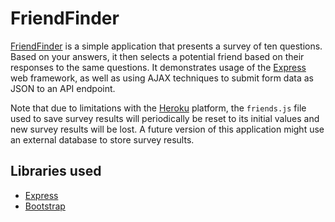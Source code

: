 # FriendFinder

[FriendFinder](https://friendfinder-2.herokuapp.com/) is a simple application
that presents a survey of ten questions. Based on your answers, it then
selects a potential friend based on their responses to the same questions.
It demonstrates usage of the [Express](https://expressjs.com/) web framework,
as well as using AJAX techniques to submit form data as JSON to an API
endpoint.

Note that due to limitations with the [Heroku](https://heroku.com) platform,
the `friends.js` file used to save survey results will periodically be reset
to its initial values and new survey results will be lost. A future version
of this application might use an external database to store survey results.

## Libraries used

* [Express](https://expressjs.com/)
* [Bootstrap](https://getbootstrap.com/)
